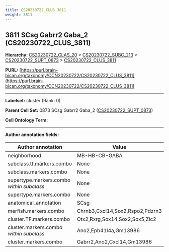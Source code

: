 ```yaml
---
title: CS20230722_CLUS_3811
weight: 3811
---
```

## 3811 SCsg Gabrr2 Gaba_2 (CS20230722_CLUS_3811)
<b>Hierarchy: </b>
[CS20230722_CLAS_20](../CS20230722_CLAS_20) >
[CS20230722_SUBC_213](../CS20230722_SUBC_213) >
[CS20230722_SUPT_0873](../CS20230722_SUPT_0873) >
[CS20230722_CLUS_3811](../CS20230722_CLUS_3811)

**PURL:** [https://purl.brain-bican.org/taxonomy/CCN20230722/CS20230722_CLUS_3811](https://purl.brain-bican.org/taxonomy/CCN20230722/CS20230722_CLUS_3811)

---


**Labelset:** cluster (Rank: 0)

**Parent Cell Set:** 0873 SCsg Gabrr2 Gaba_2 ([CS20230722_SUPT_0873](../CS20230722_SUPT_0873))



**Cell Ontology Term:** 

[MARKER GENES.]: #


---

[TRANSFERRED ANNOTATIONS.]: #


[AUTHOR ANNOTATION FIELDS.]: #


**Author annotation fields:**

| Author annotation | Value |
|-------------------|-------|
|neighborhood|MB-HB-CB-GABA|
|subclass.tf.markers.combo|None|
|subclass.markers.combo|None|
|supertype.markers.combo _within subclass_|None|
|supertype.markers.combo|None|
|anatomical_annotation|SCsg|
|merfish.markers.combo|Chrnb3,Cxcl14,Sox2,Rspo2,Pdzrn3|
|cluster.TF.markers.combo|Otx2,Rxrg,Sox14,Sox2,Sox5,Zic2|
|cluster.markers.combo _within subclass_|Ano2,Epb41l4a,Gm13986|
|cluster.markers.combo|Gabrr2,Ano2,Cxcl14,Gm13986|
